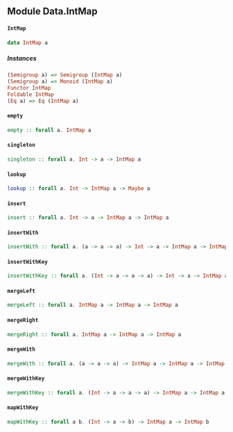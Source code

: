 ## Module Data.IntMap

#### `IntMap`

``` purescript
data IntMap a
```

##### Instances
``` purescript
(Semigroup a) => Semigroup (IntMap a)
(Semigroup a) => Monoid (IntMap a)
Functor IntMap
Foldable IntMap
(Eq a) => Eq (IntMap a)
```

#### `empty`

``` purescript
empty :: forall a. IntMap a
```

#### `singleton`

``` purescript
singleton :: forall a. Int -> a -> IntMap a
```

#### `lookup`

``` purescript
lookup :: forall a. Int -> IntMap a -> Maybe a
```

#### `insert`

``` purescript
insert :: forall a. Int -> a -> IntMap a -> IntMap a
```

#### `insertWith`

``` purescript
insertWith :: forall a. (a -> a -> a) -> Int -> a -> IntMap a -> IntMap a
```

#### `insertWithKey`

``` purescript
insertWithKey :: forall a. (Int -> a -> a -> a) -> Int -> a -> IntMap a -> IntMap a
```

#### `mergeLeft`

``` purescript
mergeLeft :: forall a. IntMap a -> IntMap a -> IntMap a
```

#### `mergeRight`

``` purescript
mergeRight :: forall a. IntMap a -> IntMap a -> IntMap a
```

#### `mergeWith`

``` purescript
mergeWith :: forall a. (a -> a -> a) -> IntMap a -> IntMap a -> IntMap a
```

#### `mergeWithKey`

``` purescript
mergeWithKey :: forall a. (Int -> a -> a -> a) -> IntMap a -> IntMap a -> IntMap a
```

#### `mapWithKey`

``` purescript
mapWithKey :: forall a b. (Int -> a -> b) -> IntMap a -> IntMap b
```


